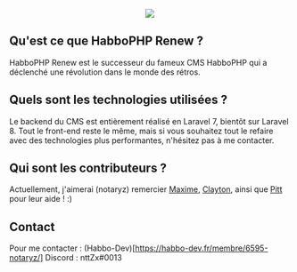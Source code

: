 <p align="center">
  <img src="https://habbo-dev.fr/uploads/monthly_2020_07/801466587_logo(1).png.3d2baa36a7e253e874891c52e464d83e.png" />
</p>

## Qu'est ce que HabboPHP Renew ?   
HabboPHP Renew est le successeur du fameux CMS HabboPHP qui a déclenché une révolution dans le monde des rétros.

## Quels sont les technologies utilisées ?
Le backend du CMS est entièrement réalisé en Laravel 7, bientôt sur Laravel 8. Tout le front-end reste le même, mais si vous souhaitez tout le refaire avec des technologies plus performantes, n'hésitez pas à me contacter.

## Qui sont les contributeurs ?
Actuellement, j'aimerai (notaryz) remercier [Maxime](https://github.com/maximehery), [Clayton](https://github.com/absolutezeroo), ainsi que [Pitt](https://github.com/Pi-Bouf)
pour leur aide ! :)

## Contact
Pour me contacter : (Habbo-Dev)[https://habbo-dev.fr/membre/6595-notaryz/]
                    Discord : nttZx#0013
